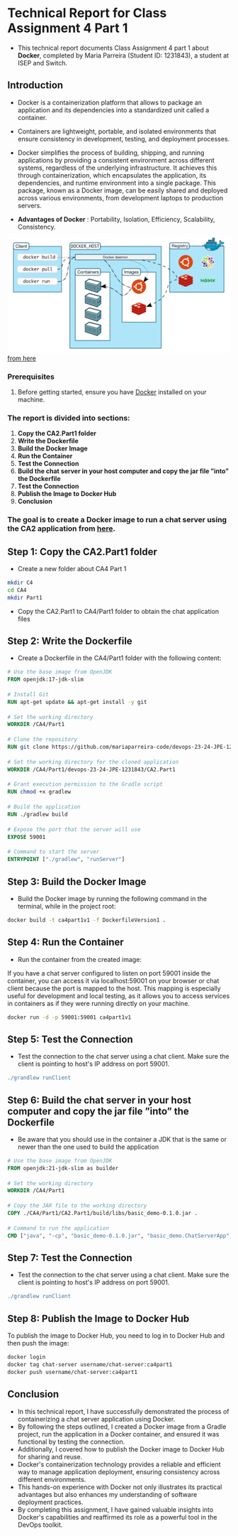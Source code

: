 # Technical Report for Class Assignment 4 Part 1

- This technical report documents Class Assignment 4 part 1 about **Docker**, completed by Maria Parreira (Student ID: 1231843), a student at ISEP and Switch.


## Introduction

- Docker is a containerization platform that allows to package an application and its dependencies into a standardized unit called a container. 
- Containers are lightweight, portable, and isolated environments that ensure consistency in development, testing, and deployment processes.

- Docker simplifies the process of building, shipping, and running applications by providing a consistent environment across different systems, regardless of the underlying infrastructure. It achieves this through containerization, which encapsulates the application, its dependencies, and runtime environment into a single package. This package, known as a Docker image, can be easily shared and deployed across various environments, from development laptops to production servers.

- **Advantages of Docker** : Portability, Isolation, Efficiency, Scalability, Consistency.

![Docker-Diagram.png](images/Docker-Diagram.png)
[from here](https://kinsta.com/pt/base-de-conhecimento/que-e-docker/)


### **Prerequisites**

1. Before getting started, ensure you have [Docker](https://docs.docker.com/get-docker/) installed on your machine. 


### The report is divided into sections:

1. **Copy the CA2.Part1 folder**
2. **Write the Dockerfile**
3. **Build the Docker Image**
4. **Run the Container**
5. **Test the Connection**
6. **Build the chat server in your host computer and copy the jar file ”into” the Dockerfile**
7. **Test the Connection**
8. **Publish the Image to Docker Hub**
9. **Conclusion**


### The goal is to create a Docker image to run a chat server using the CA2 application from [here](https://github.com/mariaparreira-code/devops-23-24-JPE-1231843).

## Step 1: Copy the CA2.Part1 folder 

- Create a new folder about CA4 Part 1 

```bash
mkdir C4
cd CA4
mkdir Part1
```
- Copy the CA2.Part1 to CA4/Part1 folder to obtain the chat application files

## Step 2: Write the Dockerfile

- Create a Dockerfile in the CA4/Part1 folder with the following content:

```Dockerfile
# Use the base image from OpenJDK
FROM openjdk:17-jdk-slim

# Install Git
RUN apt-get update && apt-get install -y git

# Set the working directory
WORKDIR /CA4/Part1

# Clone the repository
RUN git clone https://github.com/mariaparreira-code/devops-23-24-JPE-1231843.git

# Set the working directory for the cloned application
WORKDIR /CA4/Part1/devops-23-24-JPE-1231843/CA2.Part1

# Grant execution permission to the Gradle script
RUN chmod +x gradlew

# Build the application
RUN ./gradlew build

# Expose the port that the server will use
EXPOSE 59001

# Command to start the server
ENTRYPOINT ["./gradlew", "runServer"]
```
## Step 3: Build the Docker Image

- Build the Docker image by running the following command in the terminal, while in the project root:

```bash
docker build -t ca4part1v1 -f DockerfileVersion1 .
```

## Step 4: Run the Container

- Run the container from the created image:

If you have a chat server configured to listen on port 59001 inside the container, you can access it via localhost:59001 on your browser or chat client because the port is mapped to the host. 
This mapping is especially useful for development and local testing, as it allows you to access services in containers as if they were running directly on your machine.

```bash
docker run -d -p 59001:59001 ca4part1v1
```

## Step 5: Test the Connection

- Test the connection to the chat server using a chat client. Make sure the client is pointing to host's IP address on port 59001.

```gradle
./grandlew runClient
```

## Step 6: Build the chat server in your host computer and copy the jar file ”into” the Dockerfile 

- Be aware that you should use in the container a JDK that is the same or newer than the one used to build the application

```Dockerfile
# Use the base image from OpenJDK
FROM openjdk:21-jdk-slim as builder

# Set the working directory
WORKDIR /CA4/Part1

# Copy the JAR file to the working directory
COPY ./CA4/Part1/CA2.Part1/build/libs/basic_demo-0.1.0.jar .

# Command to run the application
CMD ["java", "-cp", "basic_demo-0.1.0.jar", "basic_demo.ChatServerApp", "59001"]

```

## Step 7: Test the Connection

- Test the connection to the chat server using a chat client. Make sure the client is pointing to host's IP address on port 59001.

```gradle
./grandlew runClient
```

## Step 8: Publish the Image to Docker Hub

To publish the image to Docker Hub, you need to log in to Docker Hub and then push the image:

```bash
docker login
docker tag chat-server username/chat-server:ca4part1
docker push username/chat-server:ca4part1
```


## Conclusion

- In this technical report, I have successfully demonstrated the process of containerizing a chat server application using Docker.
- By following the steps outlined, I created a Docker image from a Gradle project, run the application in a Docker container, and ensured it was functional by testing the connection.
- Additionally, I covered how to publish the Docker image to Docker Hub for sharing and reuse.
- Docker's containerization technology provides a reliable and efficient way to manage application deployment, ensuring consistency across different environments.
- This hands-on experience with Docker not only illustrates its practical advantages but also enhances my understanding of software deployment practices.
- By completing this assignment, I have gained valuable insights into Docker's capabilities and reaffirmed its role as a powerful tool in the DevOps toolkit.
